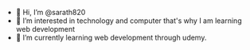 - 👋 Hi, I’m @sarath820
- 👀 I’m interested in technology and computer that's why I am learning web development
- 🌱 I’m currently learning web development through udemy. 


